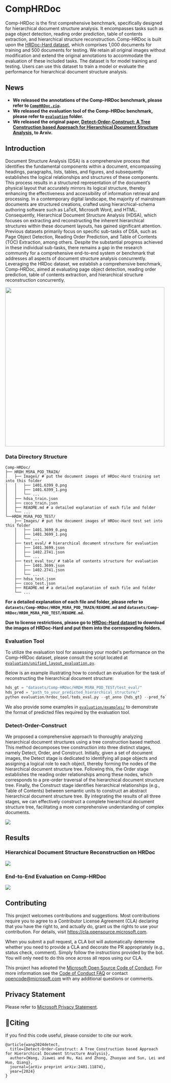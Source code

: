 # CompHRDoc

Comp-HRDoc is the first comprehensive benchmark, specifically designed for hierarchical document structure analysis. It encompasses tasks such as page object detection, reading order prediction, table of contents extraction, and hierarchical structure reconstruction. Comp-HRDoc is built upon the [HRDoc-Hard dataset](https://github.com/jfma-USTC/HRDoc), which comprises 1,000 documents for training and 500 documents for testing. We retain all original images without modification and extend the original annotations to accommodate the evaluation of these included tasks. The dataset is for model training and testing. Users can use this dataset to train a model or evaluate the performance for hierarchical document structure analysis.

## News

- **We released the annotations of the Comp-HRDoc benchmark, please refer to [`CompHRDoc.zip`](./CompHRDoc.zip).**
- **We released the evaluation tool of the Comp-HRDoc benchmark, please refer to [`evaluation`](evaluation/) folder.**
- **We released the original paper, [Detect-Order-Construct: A Tree Construction based Approach for Hierarchical Document Structure Analysis](https://arxiv.org/pdf/2401.11874.pdf), to Arxiv.**

## Introduction

Document Structure Analysis (DSA) is a comprehensive process that identifies the fundamental components within a document, encompassing headings, paragraphs, lists, tables, and figures, and subsequently establishes the logical relationships and structures of these components. This process results in a structured representation of the document’s physical layout that accurately mirrors its logical structure, thereby enhancing the effectiveness and accessibility of information retrieval and processing. In a contemporary digital landscape, the majority of mainstream documents are structured creations, crafted using hierarchical-schema authoring software such as LaTeX, Microsoft Word, and HTML. Consequently, Hierarchical Document Structure Analysis (HDSA), which focuses on extracting and reconstructing the inherent hierarchical structures within these document layouts, has gained significant attention. Previous datasets primarily focus on specific sub-tasks of DSA, such as Page Object Detection, Reading Order Prediction, and Table of Contents (TOC) Extraction, among others. Despite the substantial progress achieved in these individual sub-tasks, there remains a gap in the research community for a comprehensive end-to-end system or benchmark that addresses all aspects of document structure analysis concurrently. Leveraging the HRDoc dataset, we establish a comprehensive benchmark, Comp-HRDoc, aimed at evaluating page object detection, reading order prediction, table of contents extraction, and hierarchical structure reconstruction concurrently.

<!-- ![](assets/example.png) -->
<img src="assets/example.png" height="500" alt="">

### Data Directory Structure

```plaintext
Comp-HRDoc/
├── HRDH_MSRA_POD_TRAIN/
│   ├── Images/ # put the document images of HRDoc-Hard training set into this folder
│   │   ├── 1401.6399_0.png
│   │   ├── 1401.6399_1.png
│   │   └── ...
│   ├── hdsa_train.json
│   ├── coco_train.json
│   ├── README.md # a detailed explanation of each file and folder
│   └── ...
└──HRDH_MSRA_POD_TEST/
    ├── Images/ # put the document images of HRDoc-Hard test set into this folder
    │   ├── 1401.3699_0.png
    │   ├── 1401.3699_1.png
    │   └── ...
    ├── test_eval/ # hierarchical document structure for evaluation
    │   ├── 1401.3699.json
    │   ├── 1402.2741.json
    │   └── ...
    ├── test_eval_toc/ # table of contents structure for evaluation
    │   ├── 1401.3699.json
    │   ├── 1402.2741.json
    │   └── ...
    ├── hdsa_test.json
    ├── coco_test.json
    ├── README.md # a detailed explanation of each file and folder
    └── ...
```

**For a detailed explanation of each file and folder, please refer to `datasets/Comp-HRDoc/HRDH_MSRA_POD_TRAIN/README.md` and `datasets/Comp-HRDoc/HRDH_MSRA_POD_TEST/README.md`.**

**Due to license restrictions, please go to [HRDoc-Hard dataset](https://github.com/jfma-USTC/HRDoc) to download the images of HRDoc-Hard and put them into the corresponding folders.**

### Evaluation Tool

To utilize the evaluation tool for assessing your model's performance on the Comp-HRDoc dataset, please consult the script located at [`evaluation/unified_layout_evaluation.py`](evaluation/unified_layout_evaluation.py).

Below is an example illustrating how to conduct an evaluation for the task of reconstructing the hierarchical document structure:
```python
hds_gt = "datasets/Comp-HRDoc/HRDH_MSRA_POD_TEST/test_eval/"
hds_pred = "path_to_your_predicted_hierarchical_structure/"
python evaluation/hrdoc_tool/teds_eval.py --gt_anno {hds_gt} --pred_folder {hds_pred}
```

We also provide some examples in [`evaluation/examples/`](evaluation/examples/) to demonstrate the format of predicted files required by the evaluation tool.

### Detect-Order-Construct

We proposed a comprehensive approach to thoroughly analyzing hierarchical document structures using a tree construction based method. This method decomposes tree construction into three distinct stages, namely Detect, Order, and Construct. Initially, given a set of document images, the Detect stage is dedicated to identifying all page objects and assigning a logical role to each object, thereby forming the nodes of the hierarchical document structure tree. Following this, the Order stage establishes the reading order relationships among these nodes, which corresponds to a pre-order traversal of the hierarchical document structure tree. Finally, the Construct stage identifies hierarchical relationships (e.g., Table of Contents) between semantic units to construct an abstract hierarchical document structure tree. By integrating the results of all three stages, we can effectively construct a complete hierarchical document structure tree, facilitating a more comprehensive understanding of complex documents.

<img src="assets/pipeline.png">

## Results

### Hierarchical Document Structure Reconstruction on HRDoc
<img src="assets/hrdoc_results.png">

### End-to-End Evaluation on Comp-HRDoc
<img src="assets/results.png">

## Contributing

This project welcomes contributions and suggestions.  Most contributions require you to agree to a
Contributor License Agreement (CLA) declaring that you have the right to, and actually do, grant us
the rights to use your contribution. For details, visit https://cla.opensource.microsoft.com.

When you submit a pull request, a CLA bot will automatically determine whether you need to provide
a CLA and decorate the PR appropriately (e.g., status check, comment). Simply follow the instructions
provided by the bot. You will only need to do this once across all repos using our CLA.

This project has adopted the [Microsoft Open Source Code of Conduct](https://opensource.microsoft.com/codeofconduct/).
For more information see the [Code of Conduct FAQ](https://opensource.microsoft.com/codeofconduct/faq/) or
contact [opencode@microsoft.com](mailto:opencode@microsoft.com) with any additional questions or comments.

## Privacy Statement

Please refer to [Microsoft Privacy Statement](https://go.microsoft.com/fwlink/?LinkId=521839).

## 📝Citing

If you find this code useful, please consider to cite our work.

```
@article{wang2024detect,
  title={Detect-Order-Construct: A Tree Construction based Approach for Hierarchical Document Structure Analysis},
  author={Wang, Jiawei and Hu, Kai and Zhong, Zhuoyao and Sun, Lei and Huo, Qiang},
  journal={arXiv preprint arXiv:2401.11874},
  year={2024}
}
```
